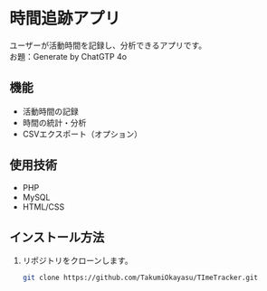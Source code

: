 # 時間追跡アプリ

ユーザーが活動時間を記録し、分析できるアプリです。  
お題：Generate by ChatGTP 4o

## 機能
- 活動時間の記録
- 時間の統計・分析
- CSVエクスポート（オプション）

## 使用技術
- PHP
- MySQL
- HTML/CSS

## インストール方法
1. リポジトリをクローンします。
   ```bash
   git clone https://github.com/TakumiOkayasu/TImeTracker.git
   ```